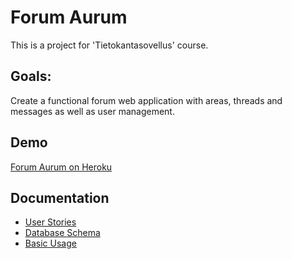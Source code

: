 # Forum Aurum

This is a project for 'Tietokantasovellus' course.

## Goals:

Create a functional forum web application with areas, threads and messages as well as user management.

## Demo

[Forum Aurum on Heroku](https://forum-aurum.herokuapp.com/)

## Documentation

- [User Stories](documentation/UserStories.md)
- [Database Schema](documentation/drawio/img/schema_v1.jpg)
- [Basic Usage](https://github.com/Rsl1122/Forum-Aurum/wiki)
